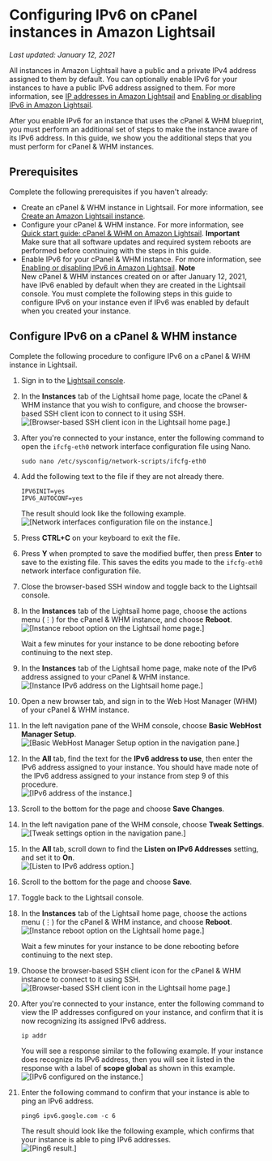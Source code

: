 # Configuring IPv6 on cPanel instances in Amazon Lightsail<a name="amazon-lightsail-configure-ipv6-on-cpanel"></a>

 *Last updated: January 12, 2021* 

All instances in Amazon Lightsail have a public and a private IPv4 address assigned to them by default\. You can optionally enable IPv6 for your instances to have a public IPv6 address assigned to them\. For more information, see [IP addresses in Amazon Lightsail](understanding-public-ip-and-private-ip-addresses-in-amazon-lightsail.md) and [Enabling or disabling IPv6 in Amazon Lightsail](amazon-lightsail-enable-disable-ipv6.md)\.

After you enable IPv6 for an instance that uses the cPanel & WHM blueprint, you must perform an additional set of steps to make the instance aware of its IPv6 address\. In this guide, we show you the additional steps that you must perform for cPanel & WHM instances\.

## Prerequisites<a name="ipv6-cpanel-prerequisites"></a>

Complete the following prerequisites if you haven't already:
+ Create an cPanel & WHM instance in Lightsail\. For more information, see [Create an Amazon Lightsail instance](how-to-create-amazon-lightsail-instance-virtual-private-server-vps.md)\.
+ Configure your cPanel & WHM instance\. For more information, see [Quick start guide: cPanel & WHM on Amazon Lightsail](amazon-lightsail-quick-start-guide-cpanel.md)\.
**Important**  
Make sure that all software updates and required system reboots are performed before continuing with the steps in this guide\.
+ Enable IPv6 for your cPanel & WHM instance\. For more information, see [Enabling or disabling IPv6 in Amazon Lightsail](amazon-lightsail-enable-disable-ipv6.md)\.
**Note**  
New cPanel & WHM instances created on or after January 12, 2021, have IPv6 enabled by default when they are created in the Lightsail console\. You must complete the following steps in this guide to configure IPv6 on your instance even if IPv6 was enabled by default when you created your instance\.

## Configure IPv6 on a cPanel & WHM instance<a name="configure-ipv6-cpanel"></a>

Complete the following procedure to configure IPv6 on a cPanel & WHM instance in Lightsail\.

1. Sign in to the [Lightsail console](https://lightsail.aws.amazon.com/)\.

1. In the **Instances** tab of the Lightsail home page, locate the cPanel & WHM instance that you wish to configure, and choose the browser\-based SSH client icon to connect to it using SSH\.  
![\[Browser-based SSH client icon in the Lightsail home page.\]](https://d9yljz1nd5001.cloudfront.net/en_us/a7664053563006144d6133a21b463972/images/lightsail-cpanel-ssh-quick-connect.png)

1. After you're connected to your instance, enter the following command to open the `ifcfg-eth0` network interface configuration file using Nano\.

   ```
   sudo nano /etc/sysconfig/network-scripts/ifcfg-eth0
   ```

1. Add the following text to the file if they are not already there\.

   ```
   IPV6INIT=yes
   IPV6_AUTOCONF=yes
   ```

   The result should look like the following example\.  
![\[Network interfaces configuration file on the instance.\]](https://d9yljz1nd5001.cloudfront.net/en_us/a7664053563006144d6133a21b463972/images/lightsail-cpanel-network-interface-configuration-file.png)

1. Press **CTRL\+C** on your keyboard to exit the file\.

1. Press **Y** when prompted to save the modified buffer, then press **Enter** to save to the existing file\. This saves the edits you made to the `ifcfg-eth0` network interface configuration file\.

1. Close the browser\-based SSH window and toggle back to the Lightsail console\.

1. In the **Instances** tab of the Lightsail home page, choose the actions menu \(⋮\) for the cPanel & WHM instance, and choose **Reboot**\.  
![\[Instance reboot option on the Lightsail home page.\]](https://d9yljz1nd5001.cloudfront.net/en_us/a7664053563006144d6133a21b463972/images/lightsail-cpanel-instance-reboot.png)

   Wait a few minutes for your instance to be done rebooting before continuing to the next step\.

1. In the **Instances** tab of the Lightsail home page, make note of the IPv6 address assigned to your cPanel & WHM instance\.  
![\[Instance IPv6 address on the Lightsail home page.\]](https://d9yljz1nd5001.cloudfront.net/en_us/a7664053563006144d6133a21b463972/images/lightsail-cpanel-ipv6-address.png)

1. Open a new browser tab, and sign in to the Web Host Manager \(WHM\) of your cPanel & WHM instance\.

1. In the left navigation pane of the WHM console, choose **Basic WebHost Manager Setup**\.  
![\[Basic WebHost Manager Setup option in the navigation pane.\]](https://d9yljz1nd5001.cloudfront.net/en_us/a7664053563006144d6133a21b463972/images/lightsail-cpanel-basic-webhost-manager-menu-option.png)

1. In the **All** tab, find the text for the **IPv6 address to use**, then enter the IPv6 address assigned to your instance\. You should have made note of the IPv6 address assigned to your instance from step 9 of this procedure\.  
![\[IPv6 address of the instance.\]](https://d9yljz1nd5001.cloudfront.net/en_us/a7664053563006144d6133a21b463972/images/lightsail-cpanel-ipv6-address-entry.png)

1. Scroll to the bottom for the page and choose **Save Changes**\.

1. In the left navigation pane of the WHM console, choose **Tweak Settings**\.  
![\[Tweak settings option in the navigation pane.\]](https://d9yljz1nd5001.cloudfront.net/en_us/a7664053563006144d6133a21b463972/images/lightsail-cpanel-tweak-settings.png)

1. In the **All** tab, scroll down to find the **Listen on IPv6 Addresses** setting, and set it to **On**\.  
![\[Listen to IPv6 address option.\]](https://d9yljz1nd5001.cloudfront.net/en_us/a7664053563006144d6133a21b463972/images/lightsail-cpanel-listen-to-ipv6-addresses.png)

1. Scroll to the bottom for the page and choose **Save**\.

1. Toggle back to the Lightsail console\.

1. In the **Instances** tab of the Lightsail home page, choose the actions menu \(⋮\) for the cPanel & WHM instance, and choose **Reboot**\.  
![\[Instance reboot option on the Lightsail home page.\]](https://d9yljz1nd5001.cloudfront.net/en_us/a7664053563006144d6133a21b463972/images/lightsail-cpanel-instance-reboot.png)

   Wait a few minutes for your instance to be done rebooting before continuing to the next step\.

1. Choose the browser\-based SSH client icon for the cPanel & WHM instance to connect to it using SSH\.  
![\[Browser-based SSH client icon in the Lightsail home page.\]](https://d9yljz1nd5001.cloudfront.net/en_us/a7664053563006144d6133a21b463972/images/lightsail-cpanel-ssh-quick-connect.png)

1. After you're connected to your instance, enter the following command to view the IP addresses configured on your instance, and confirm that it is now recognizing its assigned IPv6 address\.

   ```
   ip addr
   ```

   You will see a response similar to the following example\. If your instance does recognize its IPv6 address, then you will see it listed in the response with a label of **scope global** as shown in this example\.  
![\[IPv6 configured on the instance.\]](https://d9yljz1nd5001.cloudfront.net/en_us/a7664053563006144d6133a21b463972/images/lightsail-cpanel-ssh-ip-addr-ipv6-configured.png)

1. Enter the following command to confirm that your instance is able to ping an IPv6 address\.

   ```
   ping6 ipv6.google.com -c 6
   ```

   The result should look like the following example, which confirms that your instance is able to ping IPv6 addresses\.  
![\[Ping6 result.\]](https://d9yljz1nd5001.cloudfront.net/en_us/a7664053563006144d6133a21b463972/images/lightsail-cpanel-ssh-ping6-result.png)